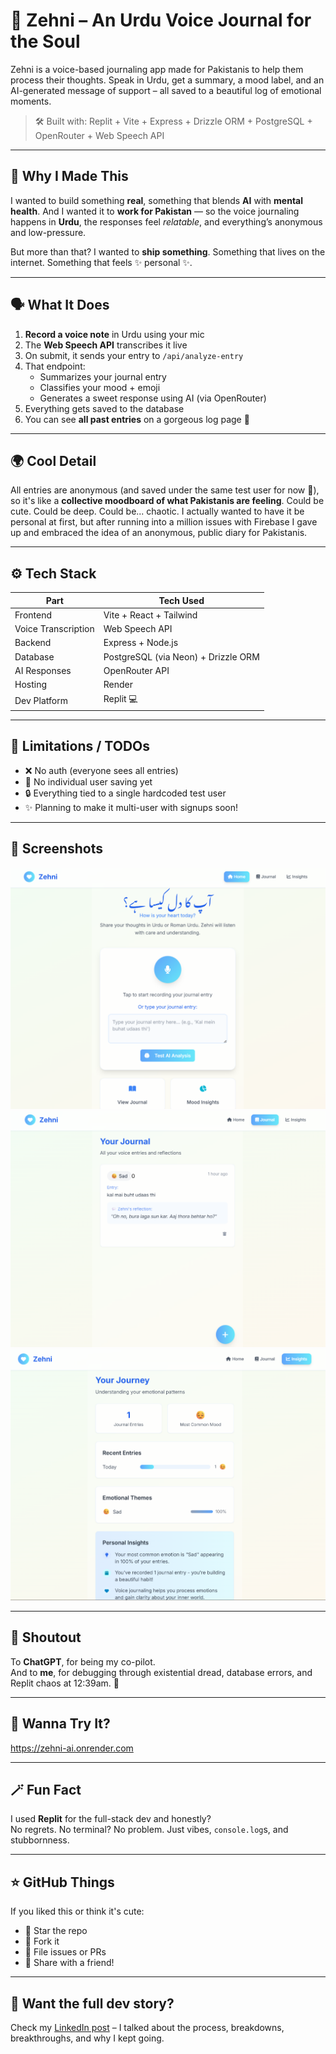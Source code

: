 # 💬 Zehni – An Urdu Voice Journal for the Soul

Zehni is a voice-based journaling app made for Pakistanis to help them process their thoughts. Speak in Urdu, get a summary, a mood label, and an AI-generated message of support – all saved to a beautiful log of emotional moments.

> 🛠️ Built with: Replit + Vite + Express + Drizzle ORM + PostgreSQL + OpenRouter + Web Speech API

---

## 🧠 Why I Made This

I wanted to build something **real**, something that blends **AI** with **mental health**. And I wanted it to **work for Pakistan** — so the voice journaling happens in **Urdu**, the responses feel *relatable*, and everything’s anonymous and low-pressure.

But more than that? I wanted to **ship something**. Something that lives on the internet. Something that feels ✨ personal ✨.

---

## 🗣️ What It Does

1. **Record a voice note** in Urdu using your mic
2. The **Web Speech API** transcribes it live
3. On submit, it sends your entry to `/api/analyze-entry`
4. That endpoint:
   - Summarizes your journal entry
   - Classifies your mood + emoji
   - Generates a sweet response using AI (via OpenRouter)
5. Everything gets saved to the database
6. You can see **all past entries** on a gorgeous log page 💅

---

## 🌍 Cool Detail

All entries are anonymous (and saved under the same test user for now 👀), so it's like a **collective moodboard of what Pakistanis are feeling**. Could be cute. Could be deep. Could be... chaotic. I actually wanted to have it be personal at first, but after running into a million issues with Firebase I gave up and embraced the idea of an anonymous, public diary for Pakistanis.

---

## ⚙️ Tech Stack

| Part              | Tech Used                               |
|-------------------|------------------------------------------|
| Frontend          | Vite + React + Tailwind                  |
| Voice Transcription | Web Speech API                        |
| Backend           | Express + Node.js                        |
| Database          | PostgreSQL (via Neon) + Drizzle ORM      |
| AI Responses      | OpenRouter API                           |
| Hosting           | Render                                   |
| Dev Platform      | Replit 💻                                 |

---

## 🚧 Limitations / TODOs

- ❌ No auth (everyone sees all entries)  
- 💾 No individual user saving yet  
- 🔒 Everything tied to a single hardcoded test user  
- ✨ Planning to make it multi-user with signups soon!

---

## 📸 Screenshots

![Home Preview](./screenshots/zehni-home.png)
![Journal Preview](./screenshots/zehni-journal.png)
![Mood Insights Preview](./screenshots/zehni-moodinsights.png)

---

## 🙏 Shoutout

To **ChatGPT**, for being my co-pilot.  
And to **me**, for debugging through existential dread, database errors, and Replit chaos at 12:39am. 🥲

---

## 💖 Wanna Try It?

https://zehni-ai.onrender.com

---

## 🪄 Fun Fact

I used **Replit** for the full-stack dev and honestly?  
No regrets. No terminal? No problem. Just vibes, `console.log`s, and stubbornness.

---

## ⭐ GitHub Things

If you liked this or think it's cute:

- 🌟 Star the repo  
- 🍴 Fork it  
- 🐞 File issues or PRs  
- 📣 Share with a friend!

---

## 🧵 Want the full dev story?

Check my [LinkedIn post](#) – I talked about the process, breakdowns, breakthroughs, and why I kept going.


